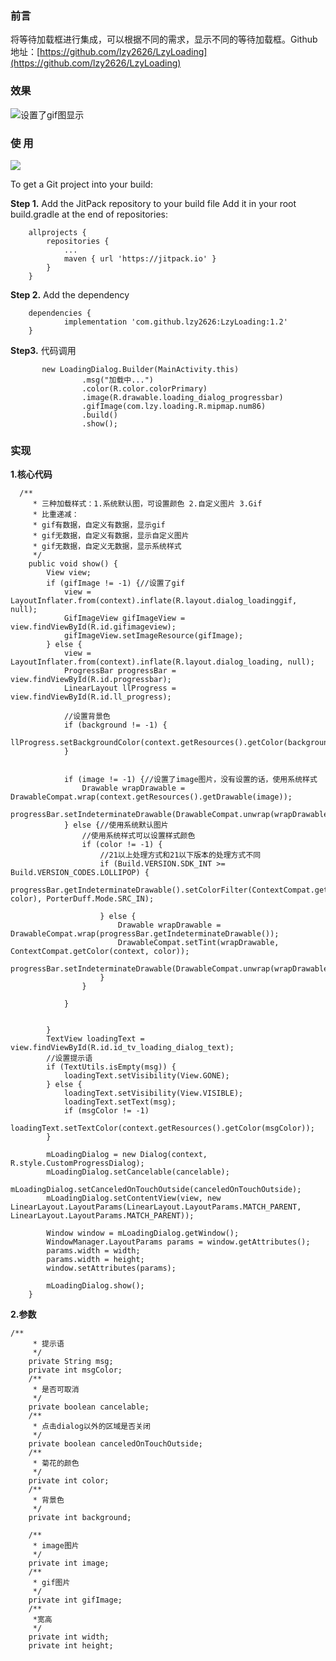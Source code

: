 
### 前言
 将等待加载框进行集成，可以根据不同的需求，显示不同的等待加载框。Github地址：[[https://github.com/lzy2626/LzyLoading](https://github.com/lzy2626/LzyLoading)
]([https://github.com/lzy2626/LzyLoading](https://github.com/lzy2626/LzyLoading)
)
### 效果
![设置了gif图显示](https://upload-images.jianshu.io/upload_images/11207183-a8362ab381642280.gif?imageMogr2/auto-orient/strip%7CimageView2/2/w/300)

### 使 用

[![](https://jitpack.io/v/lzy2626/LzyLoading.svg)](https://jitpack.io/#lzy2626/LzyLoading)

To get a Git project into your build:

**Step 1.** Add the JitPack repository to your build file
Add it in your root build.gradle at the end of repositories:

```
	allprojects {
		repositories {
			...
			maven { url 'https://jitpack.io' }
		}
	}
```

**Step 2.** Add the dependency

```
	dependencies {
	        implementation 'com.github.lzy2626:LzyLoading:1.2'
	}

```
**Step3.** 代码调用

```
       new LoadingDialog.Builder(MainActivity.this)
                .msg("加载中...")
                .color(R.color.colorPrimary)
                .image(R.drawable.loading_dialog_progressbar)
                .gifImage(com.lzy.loading.R.mipmap.num86)
                .build()
                .show();
```

### 实现
**1.核心代码**
```
  /**
     * 三种加载样式：1.系统默认图，可设置颜色 2.自定义图片 3.Gif
     * 比重递减：
     * gif有数据，自定义有数据，显示gif
     * gif无数据，自定义有数据，显示自定义图片
     * gif无数据，自定义无数据，显示系统样式
     */
    public void show() {
        View view;
        if (gifImage != -1) {//设置了gif
            view = LayoutInflater.from(context).inflate(R.layout.dialog_loadinggif, null);
            GifImageView gifImageView = view.findViewById(R.id.gifimageview);
            gifImageView.setImageResource(gifImage);
        } else {
            view = LayoutInflater.from(context).inflate(R.layout.dialog_loading, null);
            ProgressBar progressBar = view.findViewById(R.id.progressbar);
            LinearLayout llProgress = view.findViewById(R.id.ll_progress);

            //设置背景色
            if (background != -1) {
                llProgress.setBackgroundColor(context.getResources().getColor(background));
            }


            if (image != -1) {//设置了image图片，没有设置的话，使用系统样式
                Drawable wrapDrawable = DrawableCompat.wrap(context.getResources().getDrawable(image));
                progressBar.setIndeterminateDrawable(DrawableCompat.unwrap(wrapDrawable));
            } else {//使用系统默认图片
                //使用系统样式可以设置样式颜色
                if (color != -1) {
                    //21以上处理方式和21以下版本的处理方式不同
                    if (Build.VERSION.SDK_INT >= Build.VERSION_CODES.LOLLIPOP) {
                        progressBar.getIndeterminateDrawable().setColorFilter(ContextCompat.getColor(context, color), PorterDuff.Mode.SRC_IN);

                    } else {
                        Drawable wrapDrawable = DrawableCompat.wrap(progressBar.getIndeterminateDrawable());
                        DrawableCompat.setTint(wrapDrawable, ContextCompat.getColor(context, color));
                        progressBar.setIndeterminateDrawable(DrawableCompat.unwrap(wrapDrawable));
                    }
                }

            }


        }
        TextView loadingText = view.findViewById(R.id.id_tv_loading_dialog_text);
        //设置提示语
        if (TextUtils.isEmpty(msg)) {
            loadingText.setVisibility(View.GONE);
        } else {
            loadingText.setVisibility(View.VISIBLE);
            loadingText.setText(msg);
            if (msgColor != -1)
                loadingText.setTextColor(context.getResources().getColor(msgColor));
        }

        mLoadingDialog = new Dialog(context, R.style.CustomProgressDialog);
        mLoadingDialog.setCancelable(cancelable);
        mLoadingDialog.setCanceledOnTouchOutside(canceledOnTouchOutside);
        mLoadingDialog.setContentView(view, new LinearLayout.LayoutParams(LinearLayout.LayoutParams.MATCH_PARENT, LinearLayout.LayoutParams.MATCH_PARENT));

        Window window = mLoadingDialog.getWindow();
        WindowManager.LayoutParams params = window.getAttributes();
        params.width = width;
        params.width = height;
        window.setAttributes(params);

        mLoadingDialog.show();
    }

```
**2.参数**
```
/**
     * 提示语
     */
    private String msg;
    private int msgColor;
    /**
     * 是否可取消
     */
    private boolean cancelable;
    /**
     * 点击dialog以外的区域是否关闭
     */
    private boolean canceledOnTouchOutside;
    /**
     * 菊花的颜色
     */
    private int color;
    /**
     * 背景色
     */
    private int background;

    /**
     * image图片
     */
    private int image;
    /**
     * gif图片
     */
    private int gifImage;
    /**
     *宽高
     */
    private int width;
    private int height;
```
